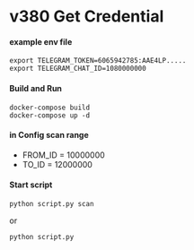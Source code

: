 # v380 Get Credential

#### example env file
```commandline
export TELEGRAM_TOKEN=6065942785:AAE4LP.....
export TELEGRAM_CHAT_ID=1080000000
```

#### Build and Run
```commandline
docker-compose build
docker-compose up -d
```

#### in Config scan range
 - FROM_ID = 10000000
 - TO_ID = 12000000

#### Start script
```
python script.py scan
```
or
```
python script.py
```